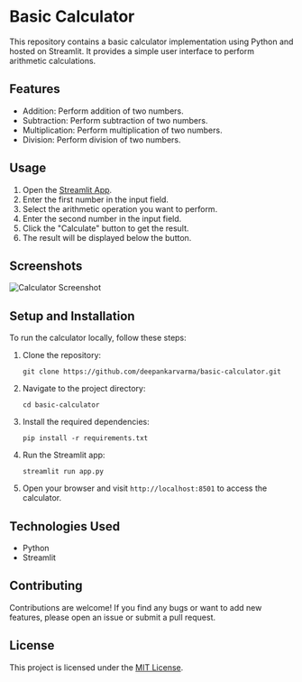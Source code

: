 # Basic Calculator

This repository contains a basic calculator implementation using Python and hosted on Streamlit. It provides a simple user interface to perform arithmetic calculations.

## Features
- Addition: Perform addition of two numbers.
- Subtraction: Perform subtraction of two numbers.
- Multiplication: Perform multiplication of two numbers.
- Division: Perform division of two numbers.

## Usage
1. Open the [Streamlit App](https://deepankarvarma-basic-calculator-using-python-app-fbwcyf.streamlit.app/).
2. Enter the first number in the input field.
3. Select the arithmetic operation you want to perform.
4. Enter the second number in the input field.
5. Click the "Calculate" button to get the result.
6. The result will be displayed below the button.

## Screenshots
![Calculator Screenshot](screenshot.png)

## Setup and Installation
To run the calculator locally, follow these steps:

1. Clone the repository:

   ```
   git clone https://github.com/deepankarvarma/basic-calculator.git
   ```

2. Navigate to the project directory:

   ```
   cd basic-calculator
   ```

3. Install the required dependencies:

   ```
   pip install -r requirements.txt
   ```

4. Run the Streamlit app:

   ```
   streamlit run app.py
   ```

5. Open your browser and visit `http://localhost:8501` to access the calculator.

## Technologies Used
- Python
- Streamlit

## Contributing
Contributions are welcome! If you find any bugs or want to add new features, please open an issue or submit a pull request.

## License
This project is licensed under the [MIT License](LICENSE).

